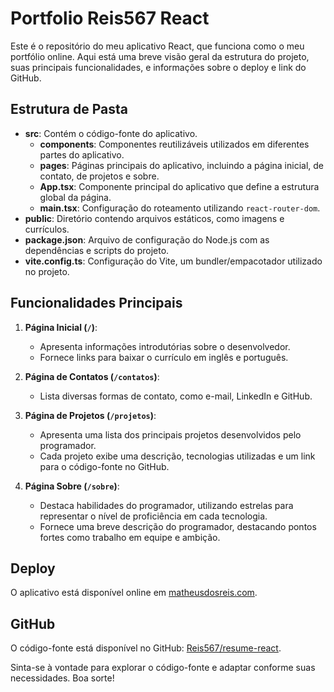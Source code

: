 # Portfolio Reis567 React

Este é o repositório do meu aplicativo React, que funciona como o meu portfólio online. Aqui está uma breve visão geral da estrutura do projeto, suas principais funcionalidades, e informações sobre o deploy e link do GitHub.

## Estrutura de Pasta

- **src**: Contém o código-fonte do aplicativo.
  - **components**: Componentes reutilizáveis utilizados em diferentes partes do aplicativo.
  - **pages**: Páginas principais do aplicativo, incluindo a página inicial, de contato, de projetos e sobre.
  - **App.tsx**: Componente principal do aplicativo que define a estrutura global da página.
  - **main.tsx**: Configuração do roteamento utilizando `react-router-dom`.
- **public**: Diretório contendo arquivos estáticos, como imagens e currículos.
- **package.json**: Arquivo de configuração do Node.js com as dependências e scripts do projeto.
- **vite.config.ts**: Configuração do Vite, um bundler/empacotador utilizado no projeto.

## Funcionalidades Principais

1. **Página Inicial (`/`)**:
   - Apresenta informações introdutórias sobre o desenvolvedor.
   - Fornece links para baixar o currículo em inglês e português.

2. **Página de Contatos (`/contatos`)**:
   - Lista diversas formas de contato, como e-mail, LinkedIn e GitHub.

3. **Página de Projetos (`/projetos`)**:
   - Apresenta uma lista dos principais projetos desenvolvidos pelo programador.
   - Cada projeto exibe uma descrição, tecnologias utilizadas e um link para o código-fonte no GitHub.

4. **Página Sobre (`/sobre`)**:
   - Destaca habilidades do programador, utilizando estrelas para representar o nível de proficiência em cada tecnologia.
   - Fornece uma breve descrição do programador, destacando pontos fortes como trabalho em equipe e ambição.

## Deploy

O aplicativo está disponível online em [matheusdosreis.com](https://matheusdosreis.com).

## GitHub

O código-fonte está disponível no GitHub: [Reis567/resume-react](https://github.com/Reis567/resume-react).

Sinta-se à vontade para explorar o código-fonte e adaptar conforme suas necessidades. Boa sorte!